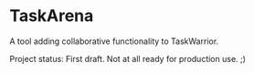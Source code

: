 # TaskArena
A tool adding collaborative functionality to TaskWarrior.

Project status: First draft. Not at all ready for production use. ;)
